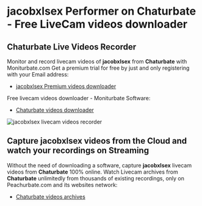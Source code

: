 # jacobxlsex Performer on Chaturbate - Free LiveCam videos downloader

## Chaturbate Live Videos Recorder

Monitor and record livecam videos of **jacobxlsex** from **Chaturbate** with Moniturbate.com
Get a premium trial for free by just and only registering with your Email address:
* [jacobxlsex Premium videos downloader](https://moniturbate.com/request-demo-licence-key.html)

Free livecam videos downloader - Moniturbate Software:
* [Chaturbate videos downloader](https://moniturbate.com/moniturbate-download-software.html)

![jacobxlsex livecam videos recorder](https://peachurnet.com/templates/moniturbate-software.png)


## Capture jacobxlsex videos from the Cloud and watch your recordings on Streaming

Without the need of downloading a software, capture **jacobxlsex** livecam videos from **Chaturbate** 100% online.
Watch Livecam archives from **Chaturbate** unlimitedly from thousands of existing recordings, only on Peachurbate.com and its websites network:
* [Chaturbate videos archives](https://peachurnet.com/)